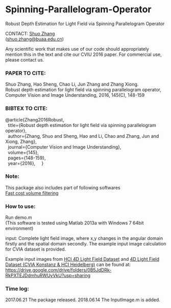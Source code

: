 # Spinning-Parallelogram-Operator
Robust Depth Estimation for Light Field via Spinning Parallelogram Operator

CONTACT: [Shuo Zhang](https://shuozh.github.io/)  
(shuo.zhang@buaa.edu.cn)

Any scientific work that makes use of our code should appropriately
mention this in the text and cite our CVIU 2016 paper. For commercial
use, please contact us.

### PAPER TO CITE:

Shuo Zhang, Hao Sheng, Chao Li, Jun Zhang and Zhang Xiong.  
Robust depth estimation for light field via spinning parallelogram operator, 
Computer Vision and Image Understanding, 2016, 145(C), 148-159

### BIBTEX TO CITE:

  @article{Zhang2016Robust,  
    title={Robust depth estimation for light field via spinning parallelogram 
  		  operator},  
    author={Zhang, Shuo and Sheng, Hao and Li, Chao and Zhang, Jun and Xiong, 
 		  Zhang},  
    journal={Computer Vision and Image Understanding},  
    volume={145},  
    pages={148-159},  
    year={2016},  
    } 

### Note:

This package also includes part of following softwares  
[Fast cost volume filtering](https://www.ims.tuwien.ac.at/publications/tuw-210567)

### How to use:

Run demo.m  
(This software is tested using Matlab 2013a with Windows 7 64bit environment)

input: Complete light field image, where x,y changes in the angular domain firstly and the spatial domain secondly.
       The example input image calculation for CVIA dataset is provided.

Example input images from [HCI 4D Light Field Dataset](http://lightfieldgroup.iwr.uni-heidelberg.de/?page_id=713) and [4D Light Field Dataset (CVIA Konstanz & HCI Heidelberg)](http://hci-lightfield.iwr.uni-heidelberg.de/) can be found at: https://drive.google.com/drive/folders/0B5JdDRk-RkPXTEJDdmhuRWUyVkU?usp=sharing 

### Time log:

2017.06.21 The package released.
2018.06.14 The InputImage.m is added.
